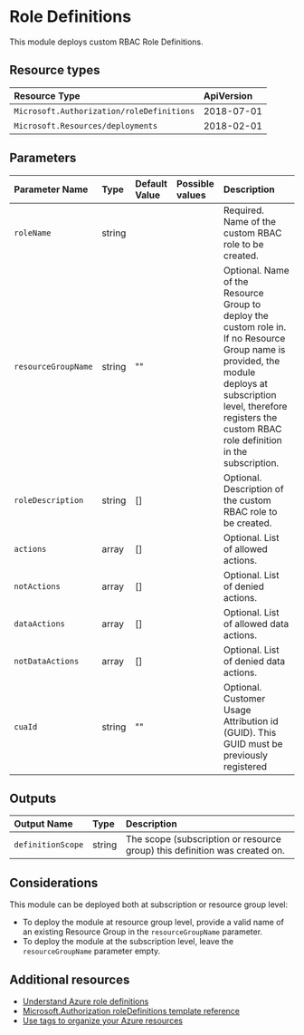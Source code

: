 # Role Definitions

This module deploys custom RBAC Role Definitions.

## Resource types

|Resource Type|ApiVersion|
|:--|:--|
|`Microsoft.Authorization/roleDefinitions`|2018-07-01|
|`Microsoft.Resources/deployments`|2018-02-01|

## Parameters

| Parameter Name | Type | Default Value | Possible values | Description |
| :-             | :-   | :-            | :-              | :-          |
| `roleName` | string | | | Required. Name of the custom RBAC role to be created.
| `resourceGroupName` | string | "" | | Optional. Name of the Resource Group to deploy the custom role in. If no Resource Group name is provided, the module deploys at subscription level, therefore registers the custom RBAC role definition in the subscription.
| `roleDescription` | string | [] | | Optional. Description of the custom RBAC role to be created.
| `actions` | array | [] | | Optional. List of allowed actions.
| `notActions` | array | [] | | Optional. List of denied actions.
| `dataActions` | array | [] | | Optional. List of allowed data actions.
| `notDataActions` | array | [] | | Optional. List of denied data actions.
| `cuaId` | string | "" | | Optional. Customer Usage Attribution id (GUID). This GUID must be previously registered

## Outputs

| Output Name | Type | Description |
| :-- | :-- | :-- |
| `definitionScope` | string | The scope (subscription or resource group) this definition was created on. |

## Considerations

This module can be deployed both at subscription or resource group level:

- To deploy the module at resource group level, provide a valid name of an existing Resource Group in the `resourceGroupName` parameter.
- To deploy the module at the subscription level, leave the `resourceGroupName` parameter empty.

## Additional resources

- [Understand Azure role definitions](https://docs.microsoft.com/en-us/azure/role-based-access-control/role-definitions)
- [Microsoft.Authorization roleDefinitions template reference](https://docs.microsoft.com/en-us/azure/templates/microsoft.authorization/2018-01-01-preview/roledefinitions)
- [Use tags to organize your Azure resources](https://docs.microsoft.com/en-us/azure/azure-resource-manager/resource-group-using-tags)